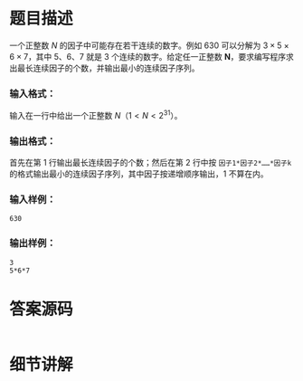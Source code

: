 # 题目描述

一个正整数 $N$ 的因子中可能存在若干连续的数字。例如 630 可以分解为 $3×5×6×7$，其中 5、6、7 就是 3 个连续的数字。给定任一正整数 **N**，要求编写程序求出最长连续因子的个数，并输出最小的连续因子序列。

### 输入格式：

输入在一行中给出一个正整数 $N（1<N<2^{31}）$。

### 输出格式：

首先在第 1 行输出最长连续因子的个数；然后在第 2 行中按 `因子1*因子2*……*因子k` 的格式输出最小的连续因子序列，其中因子按递增顺序输出，1 不算在内。

### 输入样例：

```in
630

```

### 输出样例：

```out
3
5*6*7
```


# 答案源码

```python

```

# 细节讲解

